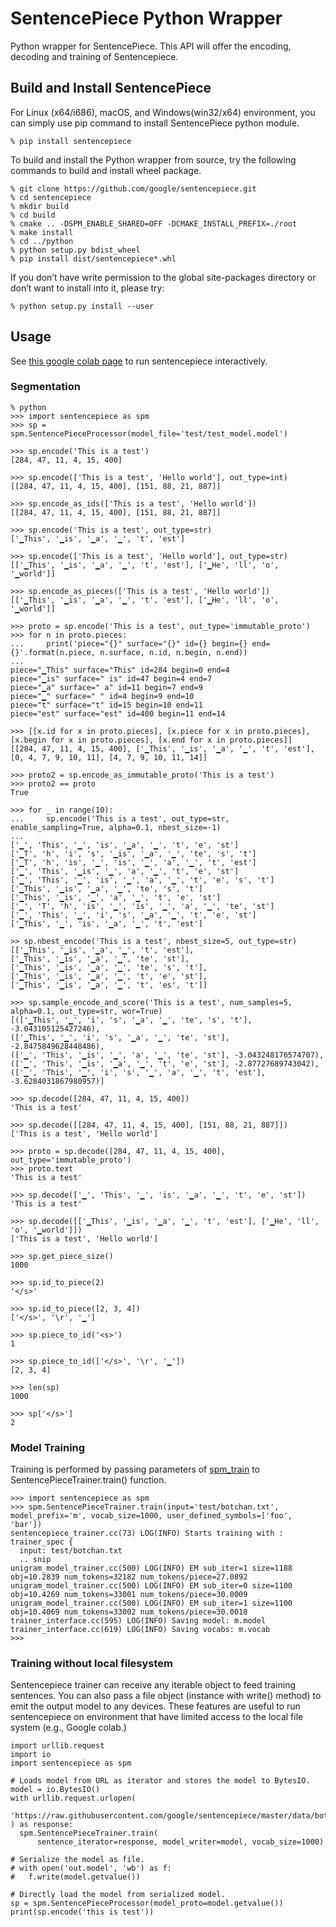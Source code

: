 # SentencePiece Python Wrapper

Python wrapper for SentencePiece. This API will offer the encoding, decoding and training of Sentencepiece.

## Build and Install SentencePiece
For Linux (x64/i686), macOS, and Windows(win32/x64) environment, you can simply use pip command to install SentencePiece python module.

```
% pip install sentencepiece
```

To build and install the Python wrapper from source, try the following commands to build and install wheel package.
```
% git clone https://github.com/google/sentencepiece.git 
% cd sentencepiece
% mkdir build
% cd build
% cmake .. -DSPM_ENABLE_SHARED=OFF -DCMAKE_INSTALL_PREFIX=./root
% make install
% cd ../python
% python setup.py bdist_wheel
% pip install dist/sentencepiece*.whl
```

If you don’t have write permission to the global site-packages directory or don’t want to install into it, please try:
```
% python setup.py install --user
```

## Usage

See [this google colab page](https://github.com/google/sentencepiece/blob/master/python/sentencepiece_python_module_example.ipynb) to run sentencepiece interactively.

### Segmentation
```
% python
>>> import sentencepiece as spm
>>> sp = spm.SentencePieceProcessor(model_file='test/test_model.model')

>>> sp.encode('This is a test')
[284, 47, 11, 4, 15, 400]

>>> sp.encode(['This is a test', 'Hello world'], out_type=int)
[[284, 47, 11, 4, 15, 400], [151, 88, 21, 887]]

>>> sp.encode_as_ids(['This is a test', 'Hello world'])
[[284, 47, 11, 4, 15, 400], [151, 88, 21, 887]]

>>> sp.encode('This is a test', out_type=str)
['▁This', '▁is', '▁a', '▁', 't', 'est']

>>> sp.encode(['This is a test', 'Hello world'], out_type=str)
[['▁This', '▁is', '▁a', '▁', 't', 'est'], ['▁He', 'll', 'o', '▁world']]

>>> sp.encode_as_pieces(['This is a test', 'Hello world'])
[['▁This', '▁is', '▁a', '▁', 't', 'est'], ['▁He', 'll', 'o', '▁world']]

>>> proto = sp.encode('This is a test', out_type='immutable_proto')
>>> for n in proto.pieces:
...     print('piece="{}" surface="{}" id={} begin={} end={}'.format(n.piece, n.surface, n.id, n.begin, n.end))
... 
piece="▁This" surface="This" id=284 begin=0 end=4
piece="▁is" surface=" is" id=47 begin=4 end=7
piece="▁a" surface=" a" id=11 begin=7 end=9
piece="▁" surface=" " id=4 begin=9 end=10
piece="t" surface="t" id=15 begin=10 end=11
piece="est" surface="est" id=400 begin=11 end=14

>>> [[x.id for x in proto.pieces], [x.piece for x in proto.pieces], [x.begin for x in proto.pieces], [x.end for x in proto.pieces]]
[[284, 47, 11, 4, 15, 400], ['▁This', '▁is', '▁a', '▁', 't', 'est'], [0, 4, 7, 9, 10, 11], [4, 7, 9, 10, 11, 14]]

>>> proto2 = sp.encode_as_immutable_proto('This is a test')
>>> proto2 == proto
True

>>> for _ in range(10):
...     sp.encode('This is a test', out_type=str, enable_sampling=True, alpha=0.1, nbest_size=-1)
... 
['▁', 'This', '▁', 'is', '▁a', '▁', 't', 'e', 'st']
['▁T', 'h', 'i', 's', '▁is', '▁a', '▁', 'te', 's', 't']
['▁T', 'h', 'is', '▁', 'is', '▁', 'a', '▁', 't', 'est']
['▁', 'This', '▁is', '▁', 'a', '▁', 't', 'e', 'st']
['▁', 'This', '▁', 'is', '▁', 'a', '▁', 't', 'e', 's', 't']
['▁This', '▁is', '▁a', '▁', 'te', 's', 't']
['▁This', '▁is', '▁', 'a', '▁', 't', 'e', 'st']
['▁', 'T', 'h', 'is', '▁', 'is', '▁', 'a', '▁', 'te', 'st']
['▁', 'This', '▁', 'i', 's', '▁a', '▁', 't', 'e', 'st']
['▁This', '▁', 'is', '▁a', '▁', 't', 'est']

>> sp.nbest_encode('This is a test', nbest_size=5, out_type=str)
[['▁This', '▁is', '▁a', '▁', 't', 'est'], 
['▁This', '▁is', '▁a', '▁', 'te', 'st'], 
['▁This', '▁is', '▁a', '▁', 'te', 's', 't'],
['▁This', '▁is', '▁a', '▁', 't', 'e', 'st'],
['▁This', '▁is', '▁a', '▁', 't', 'es', 't']]

>>> sp.sample_encode_and_score('This is a test', num_samples=5, alpha=0.1, out_type=str, wor=True)
[(['▁This', '▁', 'i', 's', '▁a', '▁', 'te', 's', 't'], -3.043105125427246),
(['▁This', '▁', 'i', 's', '▁a', '▁', 'te', 'st'], -2.8475849628448486),
(['▁', 'This', '▁is', '▁', 'a', '▁', 'te', 'st'], -3.043248176574707),
(['▁', 'This', '▁is', '▁a', '▁', 't', 'e', 'st'], -2.87727689743042),
(['▁', 'This', '▁', 'i', 's', '▁', 'a', '▁', 't', 'est'], -3.6284031867980957)]

>>> sp.decode([284, 47, 11, 4, 15, 400])
'This is a test'

>>> sp.decode([[284, 47, 11, 4, 15, 400], [151, 88, 21, 887]])
['This is a test', 'Hello world']

>>> proto = sp.decode([284, 47, 11, 4, 15, 400], out_type='immutable_proto') 
>>> proto.text
'This is a test'

>>> sp.decode(['▁', 'This', '▁', 'is', '▁a', '▁', 't', 'e', 'st'])
'This is a test'

>>> sp.decode([['▁This', '▁is', '▁a', '▁', 't', 'est'], ['▁He', 'll', 'o', '▁world']])
['This is a test', 'Hello world']

>>> sp.get_piece_size()
1000

>>> sp.id_to_piece(2)
'</s>'

>>> sp.id_to_piece([2, 3, 4])
['</s>', '\r', '▁']

>>> sp.piece_to_id('<s>')
1

>>> sp.piece_to_id(['</s>', '\r', '▁'])
[2, 3, 4]

>>> len(sp)
1000

>>> sp['</s>']
2
```

### Model Training
Training is performed by passing parameters of [spm_train](https://github.com/google/sentencepiece#train-sentencepiece-model) to  SentencePieceTrainer.train() function.

```
>>> import sentencepiece as spm
>>> spm.SentencePieceTrainer.train(input='test/botchan.txt', model_prefix='m', vocab_size=1000, user_defined_symbols=['foo', 'bar'])
sentencepiece_trainer.cc(73) LOG(INFO) Starts training with : 
trainer_spec {
  input: test/botchan.txt
  .. snip
unigram_model_trainer.cc(500) LOG(INFO) EM sub_iter=1 size=1188 obj=10.2839 num_tokens=32182 num_tokens/piece=27.0892
unigram_model_trainer.cc(500) LOG(INFO) EM sub_iter=0 size=1100 obj=10.4269 num_tokens=33001 num_tokens/piece=30.0009
unigram_model_trainer.cc(500) LOG(INFO) EM sub_iter=1 size=1100 obj=10.4069 num_tokens=33002 num_tokens/piece=30.0018
trainer_interface.cc(595) LOG(INFO) Saving model: m.model
trainer_interface.cc(619) LOG(INFO) Saving vocabs: m.vocab
>>>
```

### Training without local filesystem
Sentencepiece trainer can receive any iterable object to feed training sentences. You can also pass a file object (instance with write() method) to emit the output model to any devices. These features are useful to run sentencepiece on environment that have limited access to the local file system (e.g., Google colab.)

```
import urllib.request
import io
import sentencepiece as spm

# Loads model from URL as iterator and stores the model to BytesIO.
model = io.BytesIO()
with urllib.request.urlopen(
    'https://raw.githubusercontent.com/google/sentencepiece/master/data/botchan.txt'
) as response:
  spm.SentencePieceTrainer.train(
      sentence_iterator=response, model_writer=model, vocab_size=1000)

# Serialize the model as file.
# with open('out.model', 'wb') as f:
#   f.write(model.getvalue())

# Directly load the model from serialized model.
sp = spm.SentencePieceProcessor(model_proto=model.getvalue())
print(sp.encode('this is test'))
```
